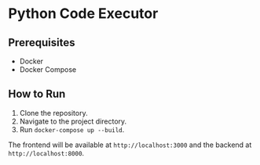 # Python Code Executor

## Prerequisites
- Docker
- Docker Compose

## How to Run
1. Clone the repository.
2. Navigate to the project directory.
3. Run `docker-compose up --build`.

The frontend will be available at `http://localhost:3000` and the backend at `http://localhost:8000`.

